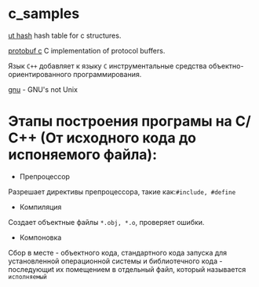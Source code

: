 # c_samples

[ut hash](http://troydhanson.github.io/uthash/) hash table for c structures.

[protobuf c](https://github.com/protobuf-c/protobuf-c) C implementation of protocol buffers.

Язык `С++` добавляет к языку `С` инструментальные средства объектно-ориентированного программирования.

[gnu](http://www.gnu.org/) - GNU's not Unix

# Этапы построения програмы на С/С++ (От исходного кода до испоняемого файла):

- Препроцессор

Разрешает директивы препроцессора, такие как:`#include, #define`

- Компиляция

Создает объектные файлы `*.obj, *.o`, проверяет ошибки.

- Компоновка

Сбор в месте - объектного кода, стандартного кода запуска для установленной операционной системы и библиотечного кода - последующиt их помещением в отдельный файл, который называется `исполняемый`

